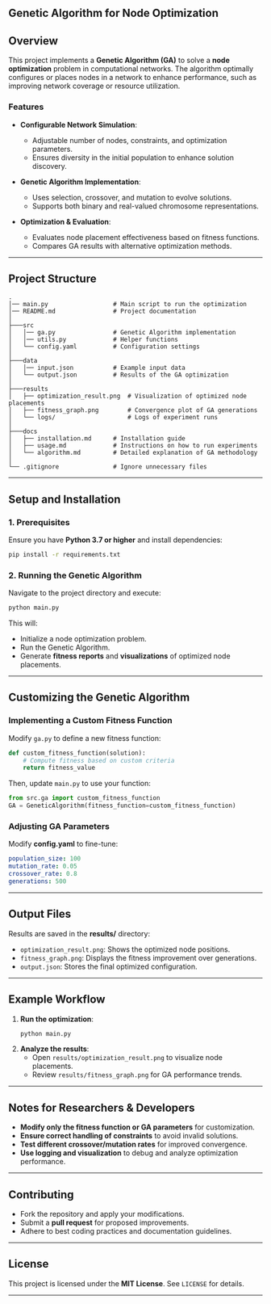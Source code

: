## Genetic Algorithm for Node Optimization

## Overview
This project implements a **Genetic Algorithm (GA)** to solve a **node optimization** problem in computational networks. The algorithm optimally configures or places nodes in a network to enhance performance, such as improving network coverage or resource utilization. 

### Features
- **Configurable Network Simulation**:
  - Adjustable number of nodes, constraints, and optimization parameters.
  - Ensures diversity in the initial population to enhance solution discovery.

- **Genetic Algorithm Implementation**:
  - Uses selection, crossover, and mutation to evolve solutions.
  - Supports both binary and real-valued chromosome representations.
  
- **Optimization & Evaluation**:
  - Evaluates node placement effectiveness based on fitness functions.
  - Compares GA results with alternative optimization methods.

---

## Project Structure
```
.
│── main.py                  # Main script to run the optimization
│── README.md                # Project documentation
│
├───src
│   │── ga.py                # Genetic Algorithm implementation
│   │── utils.py             # Helper functions
│   └── config.yaml          # Configuration settings
│
├───data
│   │── input.json           # Example input data
│   └── output.json          # Results of the GA optimization
│
├───results
│   ├── optimization_result.png  # Visualization of optimized node placements
│   ├── fitness_graph.png        # Convergence plot of GA generations
│   └── logs/                    # Logs of experiment runs
│
├───docs
│   ├── installation.md      # Installation guide
│   ├── usage.md             # Instructions on how to run experiments
│   └── algorithm.md         # Detailed explanation of GA methodology
│
└── .gitignore               # Ignore unnecessary files
```

---

## Setup and Installation

### 1. Prerequisites
Ensure you have **Python 3.7 or higher** and install dependencies:
```bash
pip install -r requirements.txt
```

### 2. Running the Genetic Algorithm
Navigate to the project directory and execute:
```bash
python main.py
```
This will:
- Initialize a node optimization problem.
- Run the Genetic Algorithm.
- Generate **fitness reports** and **visualizations** of optimized node placements.

---

## Customizing the Genetic Algorithm

### Implementing a Custom Fitness Function
Modify `ga.py` to define a new fitness function:
```python
def custom_fitness_function(solution):
    # Compute fitness based on custom criteria
    return fitness_value
```
Then, update `main.py` to use your function:
```python
from src.ga import custom_fitness_function
GA = GeneticAlgorithm(fitness_function=custom_fitness_function)
```

### Adjusting GA Parameters
Modify **config.yaml** to fine-tune:
```yaml
population_size: 100
mutation_rate: 0.05
crossover_rate: 0.8
generations: 500
```

---

## Output Files
Results are saved in the **results/** directory:
- `optimization_result.png`: Shows the optimized node positions.
- `fitness_graph.png`: Displays the fitness improvement over generations.
- `output.json`: Stores the final optimized configuration.

---

## Example Workflow
1. **Run the optimization**:
   ```bash
   python main.py
   ```
2. **Analyze the results**:
   - Open `results/optimization_result.png` to visualize node placements.
   - Review `results/fitness_graph.png` for GA performance trends.

---

## Notes for Researchers & Developers
- **Modify only the fitness function or GA parameters** for customization.
- **Ensure correct handling of constraints** to avoid invalid solutions.
- **Test different crossover/mutation rates** for improved convergence.
- **Use logging and visualization** to debug and analyze optimization performance.

---

## Contributing
- Fork the repository and apply your modifications.
- Submit a **pull request** for proposed improvements.
- Adhere to best coding practices and documentation guidelines.

---

## License
This project is licensed under the **MIT License**. See `LICENSE` for details.

---


